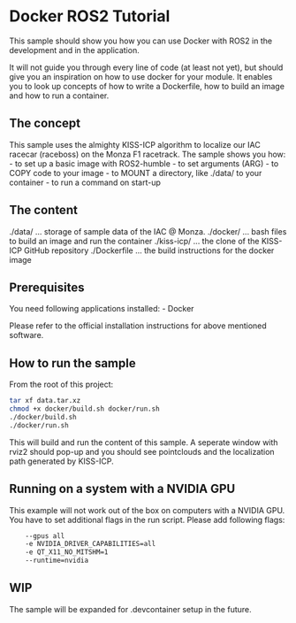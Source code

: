 # Docker ROS2 Tutorial

This sample should show you how you can use Docker with ROS2 in the development and in the application.
  
It will not guide you through every line of code (at least not yet), but should give you an inspiration on how to use docker for your module.
It enables you to look up concepts of how to write a Dockerfile, how to build an image and how to run a container.

## The concept

This sample uses the almighty KISS-ICP algorithm to localize our IAC racecar (raceboss) on the Monza F1 racetrack.
The sample shows you how:
    - to set up a basic image with ROS2-humble
    - to set arguments (ARG)
    - to COPY code to your image
    - to MOUNT a directory, like ./data/ to your container
    - to run a command on start-up

## The content

./data/ ... storage of sample data of the IAC @ Monza.
./docker/ ... bash files to build an image and run the container
./kiss-icp/ ... the clone of the KISS-ICP GitHub repository
./Dockerfile ... the build instructions for the docker image

## Prerequisites

You need following applications installed:
    - Docker

Please refer to the official installation instructions for above mentioned software.

## How to run the sample

From the root of this project:
```sh
tar xf data.tar.xz
chmod +x docker/build.sh docker/run.sh
./docker/build.sh
./docker/run.sh
```

This will build and run the content of this sample. 
A seperate window with rviz2 should pop-up and you should see pointclouds and the localization path generated by KISS-ICP.

## Running on a system with a NVIDIA GPU

This example will not work out of the box on computers with a NVIDIA GPU.
You have to set additional flags in the run script.
Please add following flags:
```sh
    --gpus all
    -e NVIDIA_DRIVER_CAPABILITIES=all
    -e QT_X11_NO_MITSHM=1
    --runtime=nvidia
```

## WIP

The sample will be expanded for .devcontainer setup in the future.
